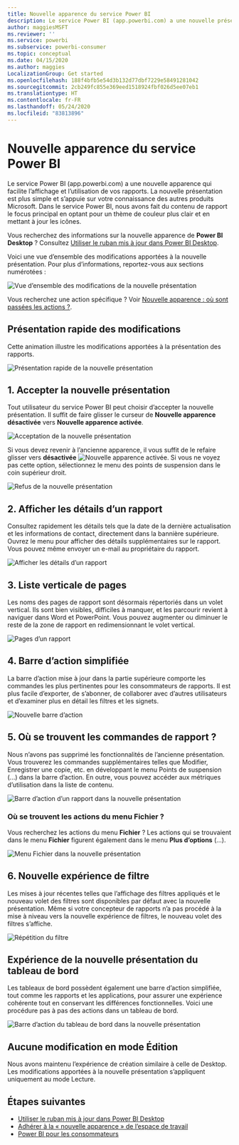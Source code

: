 ```yaml
---
title: Nouvelle apparence du service Power BI
description: Le service Power BI (app.powerbi.com) a une nouvelle présentation. Cet article explique comment parcourir les rapports dans la nouvelle présentation.
author: maggiesMSFT
ms.reviewer: ''
ms.service: powerbi
ms.subservice: powerbi-consumer
ms.topic: conceptual
ms.date: 04/15/2020
ms.author: maggies
LocalizationGroup: Get started
ms.openlocfilehash: 188f4bfb5e54d3b132d77dbf7229e58491281042
ms.sourcegitcommit: 2cb249fc855e369eed1518924fbf026d5ee07eb1
ms.translationtype: HT
ms.contentlocale: fr-FR
ms.lasthandoff: 05/24/2020
ms.locfileid: "83813896"
---
```

# <a name="the-new-look-of-the-power-bi-service"></a>Nouvelle apparence du service Power BI

Le service Power BI (app.powerbi.com) a une nouvelle apparence qui facilite l’affichage et l’utilisation de vos rapports. La nouvelle présentation est plus simple et s’appuie sur votre connaissance des autres produits Microsoft. Dans le service Power BI, nous avons fait du contenu de rapport le focus principal en optant pour un thème de couleur plus clair et en mettant à jour les icônes. 

Vous recherchez des informations sur la nouvelle apparence de **Power BI Desktop** ? Consultez [Utiliser le ruban mis à jour dans Power BI Desktop](../create-reports/desktop-ribbon.md).

Voici une vue d’ensemble des modifications apportées à la nouvelle présentation. Pour plus d’informations, reportez-vous aux sections numérotées :

![Vue d’ensemble des modifications de la nouvelle présentation](media/service-new-look/power-bi-new-look-changes.png)

Vous recherchez une action spécifique ? Voir [Nouvelle apparence : où sont passées les actions ?](service-new-look-where-actions.md).

## <a name="quick-tour-of-the-changes"></a>Présentation rapide des modifications

Cette animation illustre les modifications apportées à la présentation des rapports.

![Présentation rapide de la nouvelle présentation](media/service-new-look/power-bi-new-look-quick-tour.gif)

## <a name="1-opt-in-to-the-new-look"></a>1. Accepter la nouvelle présentation

Tout utilisateur du service Power BI peut choisir d’accepter la nouvelle présentation. Il suffit de faire glisser le curseur de **Nouvelle apparence désactivée** vers **Nouvelle apparence activée**.

![Acceptation de la nouvelle présentation](media/service-new-look/power-bi-new-look-off.png)

Si vous devez revenir à l’ancienne apparence, il vous suffit de le refaire glisser vers **désactivée** ![Nouvelle apparence activée](media/service-new-look/power-bi-new-look-toggle-on.png). Si vous ne voyez pas cette option, sélectionnez le menu des points de suspension dans le coin supérieur droit.

![Refus de la nouvelle présentation](media/service-new-look/power-bi-new-look-on.png)

## <a name="2-view-report-details"></a>2. Afficher les détails d’un rapport 

Consultez rapidement les détails tels que la date de la dernière actualisation et les informations de contact, directement dans la bannière supérieure.  Ouvrez le menu pour afficher des détails supplémentaires sur le rapport. Vous pouvez même envoyer un e-mail au propriétaire du rapport.

![Afficher les détails d’un rapport](media/service-new-look/power-bi-new-look-metadata.png)

## <a name="3-vertical-list-of-pages"></a>3. Liste verticale de pages 
Les noms des pages de rapport sont désormais répertoriés dans un volet vertical. Ils sont bien visibles, difficiles à manquer, et les parcourir revient à naviguer dans Word et PowerPoint. Vous pouvez augmenter ou diminuer le reste de la zone de rapport en redimensionnant le volet vertical.

![Pages d’un rapport](media/service-new-look/power-bi-new-look-report-pages.png)

## <a name="4-simplified-action-bar"></a>4. Barre d’action simplifiée 

La barre d’action mise à jour dans la partie supérieure comporte les commandes les plus pertinentes pour les consommateurs de rapports. Il est plus facile d’exporter, de s’abonner, de collaborer avec d’autres utilisateurs et d’examiner plus en détail les filtres et les signets.

![Nouvelle barre d’action](media/service-new-look/power-bi-new-look-action-bar.png)

## <a name="5-where-are-the-report-commands"></a>5. Où se trouvent les commandes de rapport ?

Nous n’avons pas supprimé les fonctionnalités de l’ancienne présentation. Vous trouverez les commandes supplémentaires telles que Modifier, Enregistrer une copie, etc. en développant le menu Points de suspension (...) dans la barre d’action. En outre, vous pouvez accéder aux métriques d’utilisation dans la liste de contenu.

![Barre d’action d’un rapport dans la nouvelle présentation](media/service-new-look/power-bi-report-action-bar-new-look.gif)

### <a name="where-are-file-menu-actions"></a>Où se trouvent les actions du menu Fichier ?

Vous recherchez les actions du menu **Fichier** ? Les actions qui se trouvaient dans le menu **Fichier** figurent également dans le menu **Plus d’options** (...). 

![Menu Fichier dans la nouvelle présentation](media/service-new-look/power-bi-file-menu-new-look.gif)

## <a name="6-new-filter-experience"></a>6. Nouvelle expérience de filtre

Les mises à jour récentes telles que l’affichage des filtres appliqués et le nouveau volet des filtres sont disponibles par défaut avec la nouvelle présentation. Même si votre concepteur de rapports n’a pas procédé à la mise à niveau vers la nouvelle expérience de filtres, le nouveau volet des filtres s’affiche.

![Répétition du filtre](media/service-new-look/power-bi-new-look-filters.png)

## <a name="dashboard-new-look-experience"></a>Expérience de la nouvelle présentation du tableau de bord 

Les tableaux de bord possèdent également une barre d’action simplifiée, tout comme les rapports et les applications, pour assurer une expérience cohérente tout en conservant les différences fonctionnelles. Voici une procédure pas à pas des actions dans un tableau de bord.
 
![Barre d’action du tableau de bord dans la nouvelle présentation](media/service-new-look/power-bi-dashboard-action-bar-new-look.gif)

## <a name="no-changes-to-edit-mode"></a>Aucune modification en mode Édition 

Nous avons maintenu l’expérience de création similaire à celle de Desktop. Les modifications apportées à la nouvelle présentation s’appliquent uniquement au mode Lecture.

## <a name="next-steps"></a>Étapes suivantes

- [Utiliser le ruban mis à jour dans Power BI Desktop](../create-reports/desktop-ribbon.md)
- [Adhérer à la « nouvelle apparence » de l’espace de travail](../collaborate-share/service-workspaces-new-look.md)
- [Power BI pour les consommateurs](end-user-consumer.md)
